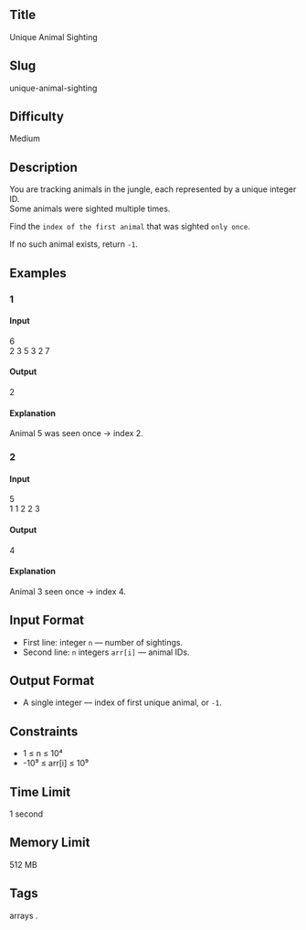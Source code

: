 ## Title

Unique Animal Sighting

## Slug

unique-animal-sighting

## Difficulty

Medium

## Description

You are tracking animals in the jungle, each represented by a unique integer ID.  
Some animals were sighted multiple times.  

Find the `index of the first animal` that was sighted `only once`.  

If no such animal exists, return `-1`.

## Examples

### 1

#### Input

6  
2 3 5 3 2 7

#### Output
2

#### Explanation

Animal 5 was seen once → index 2.

### 2

#### Input

5  
1 1 2 2 3

#### Output
4

#### Explanation

Animal 3 seen once → index 4.

## Input Format  

- First line: integer `n` — number of sightings.  
- Second line: `n` integers `arr[i]` — animal IDs.

## Output Format  

- A single integer — index of first unique animal, or `-1`.

## Constraints  

- 1 ≤ n ≤ 10⁴  
- -10⁹ ≤ arr[i] ≤ 10⁹    

## Time Limit

1 second

## Memory Limit

512 MB

## Tags

arrays .
